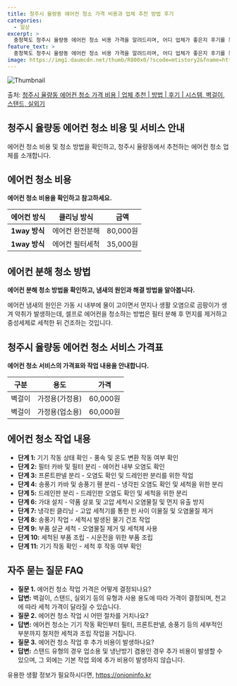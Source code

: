 ```yaml
---
title: 청주시 율량동 에어컨 청소 가격 비용과 업체 추천 방법 후기
categories:
  - 일상
excerpt: >
  충청북도 청주시 율량동 에어컨 청소 비용 가격을 알려드리며, 어디 업체가 좋은지 후기를 통해 알아보겠습니다. 현재 글에서는 시스템, 벽걸이, 스탠드, 실외기 각각에 대해 청소 비용이 나와 있으니 참고하시면 되겠습니다. 에어컨 분해 청소 방법 보기 👈 클릭셀프 에어컨 청소 방법 보기👈 클릭청주시 율량동 에어컨 청소 비용시스템에어컨 방식클리닝방식금액1way 방식에어컨 완전분해80,000원1way 방식에어컨 필터세척35,000원2way 방식에어컨 완전분해90,000원2way 방식에어컨 필터세척35,000원4way 방식에어컨 완전분해120,000원4way 방식에어컨 필터세척35,000원원형방식에어컨 완전분해140,000원원형방식에어컨 필터세척35,000원에어컨 청소 견적 샘플 보기 👈 클릭에어컨 냄새의 원인에어..
feature_text: >
  충청북도 청주시 율량동 에어컨 청소 비용 가격을 알려드리며, 어디 업체가 좋은지 후기를 통해 알아보겠습니다. 현재 글에서는 시스템, 벽걸이, 스탠드, 실외기 각각에 대해 청소 비용이 나와 있으니 참고하시면 되겠습니다. 에어컨 분해 청소 방법 보기 👈 클릭셀프 에어컨 청소 방법 보기👈 클릭청주시 율량동 에어컨 청소 비용시스템에어컨 방식클리닝방식금액1way 방식에어컨 완전분해80,000원1way 방식에어컨 필터세척35,000원2way 방식에어컨 완전분해90,000원2way 방식에어컨 필터세척35,000원4way 방식에어컨 완전분해120,000원4way 방식에어컨 필터세척35,000원원형방식에어컨 완전분해140,000원원형방식에어컨 필터세척35,000원에어컨 청소 견적 샘플 보기 👈 클릭에어컨 냄새의 원인에어..
image: https://img1.daumcdn.net/thumb/R800x0/?scode=mtistory2&fname=https%3A%2F%2Fblog.kakaocdn.net%2Fdn%2FAjsyi%2FbtsHBeuDrzg%2F8SNeWTzQdH4DF68yqMJ3nk%2Fimg.webp
---
```


![Thumbnail](https://img1.daumcdn.net/thumb/R800x0/?scode=mtistory2&fname=https%3A%2F%2Fblog.kakaocdn.net%2Fdn%2FAjsyi%2FbtsHBeuDrzg%2F8SNeWTzQdH4DF68yqMJ3nk%2Fimg.webp)

<p>출처: <a href="https://onioninfo.kr/entry/%EC%B2%AD%EC%A3%BC%EC%8B%9C-%EC%9C%A8%EB%9F%89%EB%8F%99-%EC%97%90%EC%96%B4%EC%BB%A8-%EC%B2%AD%EC%86%8C-%EA%B0%80%EA%B2%A9-%EB%B9%84%EC%9A%A9-%EC%97%85%EC%B2%B4-%EC%B6%94%EC%B2%9C-%EB%B0%A9%EB%B2%95-%ED%9B%84%EA%B8%B0-%EC%8B%9C%EC%8A%A4%ED%85%9C-%EB%B2%BD%EA%B1%B8%EC%9D%B4-%EC%8A%A4%ED%83%A0%EB%93%9C-%EC%8B%A4%EC%99%B8%EA%B8%B0" rel="dofollow">청주시 율량동 에어컨 청소 가격 비용 | 업체 추천 | 방법 | 후기 | 시스템, 벽걸이, 스탠드, 실외기</a> </p>

## 청주시 율량동 에어컨 청소 비용 및 서비스 안내

에어컨 청소 비용 및 청소 방법을 확인하고, 청주시 율량동에서 추천하는 에어컨 청소 업체를 소개합니다.

## 에어컨 청소 비용

**에어컨 청소 비용을 확인하고 참고하세요.**

**에어컨 방식** | **클리닝 방식** | **금액**  
---|---|---  
**1way 방식** | 에어컨 완전분해 | 80,000원  
**1way 방식** | 에어컨 필터세척 | 35,000원  
  
## 에어컨 분해 청소 방법

**에어컨 분해 청소 방법을 확인하고, 냄새의 원인과 해결 방법을 알아봅니다.**

에어컨 냄새의 원인은 가동 시 내부에 물이 고이면서 먼지나 생활 오염으로 곰팡이가 생겨 악취가 발생하는데, 셀프로 에어컨을 청소하는 방법은
필터 분해 후 먼지를 제거하고 중성세제로 세척한 뒤 건조하는 것입니다.

## 청주시 율량동 에어컨 청소 서비스 가격표

**에어컨 청소 서비스의 가격표와 작업 내용을 안내합니다.**

**구분** | **용도** | **가격**  
---|---|---  
벽걸이 | 가정용(가정용) | 60,000원  
벽걸이 | 가정용(업소용) | 60,000원  
  
## 에어컨 청소 작업 내용

  * **단계 1:** 기기 작동 상태 확인 - 풍속 및 온도 변환 작동 여부 확인
  * **단계 2:** 필터 카바 및 필터 분리 - 에어컨 내부 오염도 확인
  * **단계 3:** 프론트판넬 분리 - 오염도 확인 및 드레인판 분리를 위한 작업
  * **단계 4:** 송풍기 카바 및 송풍기 휀 분리 - 냉각핀 오염도 확인 및 세척을 위한 분리
  * **단계 5:** 드레인판 분리 - 드레인판 오염도 확인 및 세척을 위한 분리
  * **단계 6:** 가대 설치 - 약품 살포 및 고압 세척시 오염물질 및 먼지 유출 방지
  * **단계 7:** 냉각핀 클리닝 - 고압 세척기를 통한 핀 사이 이물질 및 오염물질 제거
  * **단계 8:** 송풍기 작업 - 세척시 발생된 물기 건조 작업
  * **단계 9:** 부품 살균 세척 - 오염물질 제거 및 세척제 사용
  * **단계 10:** 세척된 부품 조립 - 시운전을 위한 부품 조립
  * **단계 11:** 기기 작동 확인 - 세척 후 작동 여부 확인

## 자주 묻는 질문 FAQ

  * **질문 1.** 에어컨 청소 작업 가격은 어떻게 결정되나요?
  * **답변:** 벽걸이, 스탠드, 실외기 등의 유형과 사용 용도에 따라 가격이 결정되며, 천고에 따라 세척 가격이 달라질 수 있습니다.
  * **질문 2.** 에어컨 청소 작업 시 어떤 절차를 거치나요?
  * **답변:** 에어컨 청소는 기기 작동 확인부터 필터, 프론트판넬, 송풍기 등의 세부적인 부분까지 철저한 세척과 조립 작업을 거칩니다.
  * **질문 3.** 에어컨 청소 작업 후 추가 비용이 발생하나요?
  * **답변:** 스탠드 유형의 경우 업소용 및 냉난방기 겸용인 경우 추가 비용이 발생할 수 있으며, 그 외에는 기본 작업 외에 추가 비용이 발생하지 않습니다.

 

유용한 생활 정보가 필요하시다면, <a href="https://onioninfo.kr" rel="dofollow">https://onioninfo.kr</a>


